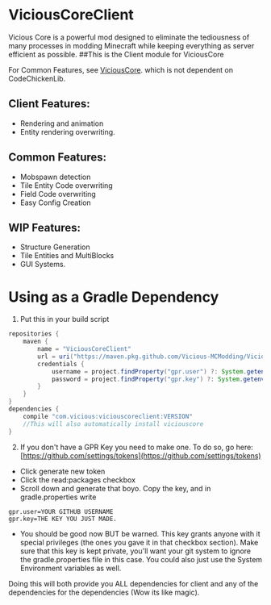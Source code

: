 # ViciousCoreClient
Vicious Core is a powerful mod designed to eliminate the tediousness of many processes in modding Minecraft while keeping everything as server efficient as possible. 
##This is the Client module for ViciousCore

For Common Features, see [ViciousCore](https://github.com/Vicious-MCModding/ViciousCore). which is not dependent on CodeChickenLib.
## Client Features:
- Rendering and animation
- Entity rendering overwriting.
## Common Features:
- Mobspawn detection
- Tile Entity Code overwriting
- Field Code overwriting
- Easy Config Creation
## WIP Features:
- Structure Generation
- Tile Entities and MultiBlocks
- GUI Systems.

# Using as a Gradle Dependency
1. Put this in your build script
```gradle
repositories {
    maven {
        name = "ViciousCoreClient"
        url = uri("https://maven.pkg.github.com/Vicious-MCModding/ViciousCoreClient")
        credentials {
            username = project.findProperty("gpr.user") ?: System.getenv("GPR_USER")
            password = project.findProperty("gpr.key") ?: System.getenv("GPR_API_KEY")
        }
    }
}
dependencies {
    compile "com.vicious:viciouscoreclient:VERSION"
    //This will also automatically install viciouscore
}
```
2. If you don't have a GPR Key you need to make one. To do so, go here: [https://github.com/settings/tokens](https://github.com/settings/tokens)
* Click generate new token
* Click the read:packages checkbox
* Scroll down and generate that boyo. Copy the key, and in gradle.properties write
```
gpr.user=YOUR GITHUB USERNAME
gpr.key=THE KEY YOU JUST MADE.
```
* You should be good now BUT be warned. This key grants anyone with it special privileges (the ones you gave it in that checkbox section). Make sure that this key is kept private, you'll want your git system to ignore the gradle.properties file in this case. You could also just use the System Environment variables as well.

Doing this will both provide you ALL dependencies for client and any of the dependencies for the dependencies (Wow its like magic).
